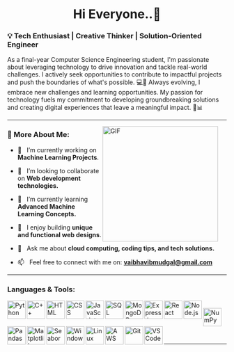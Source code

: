 <h1 align="center">Hi Everyone..👋</h1>

### 💡 Tech Enthusiast | Creative Thinker | Solution-Oriented Engineer

As a final-year Computer Science Engineering student, I'm passionate about leveraging technology to drive innovation and tackle real-world challenges. I actively seek opportunities to contribute to impactful projects and push the boundaries of what's possible. 💻🚀 Always evolving, I embrace new challenges and learning opportunities. My passion for technology fuels my commitment to developing groundbreaking solutions and creating digital experiences that leave a meaningful impact. 🌱📊


---

<img align="right" alt="GIF" src="https://raw.githubusercontent.com/rahul-jha98/rahul-jha98/main/techstack.gif" width="265px" style="margin-right: 20px;"/>

  
### 🧐 More About Me:

- 🔭 &nbsp; I’m currently working on **Machine Learning Projects**.

- 🤝 &nbsp; I’m looking to collaborate on **Web development technologies.**

- 🌱 &nbsp; I’m currently learning **Advanced Machine Learning Concepts.**

- 🎨 &nbsp; I enjoy building **unique and functional web designs**.

- 💬 &nbsp; Ask me about **cloud computing, coding tips, and tech solutions.**

- 📫 &nbsp; Feel free to connect with me on: **vaibhavibmudgal@gmail.com** <br>
---
### Languages & Tools:

&nbsp;&nbsp;&nbsp; <a href="https://www.python.org" target="_blank">
  <img align="left" alt="Python" height="42px" src="https://cdn.jsdelivr.net/gh/devicons/devicon/icons/python/python-original.svg">
</a>
<a href="https://isocpp.org/" target="_blank">
  <img align="left" alt="C++" height="42px" src="https://cdn.jsdelivr.net/gh/devicons/devicon/icons/cplusplus/cplusplus-original.svg">
</a>
<a href="https://www.w3.org/html/" target="_blank">
  <img align="left" alt="HTML" height="42px" src="https://cdn.jsdelivr.net/gh/devicons/devicon/icons/html5/html5-original.svg">
</a>
<a href="https://www.w3.org/Style/CSS/" target="_blank">
  <img align="left" alt="CSS" height="42px" src="https://cdn.jsdelivr.net/gh/devicons/devicon/icons/css3/css3-original.svg">
</a>
<a href="https://developer.mozilla.org/en-US/docs/Web/JavaScript" target="_blank">
  <img align="left" alt="JavaScript" height="42px" src="https://cdn.jsdelivr.net/gh/devicons/devicon/icons/javascript/javascript-original.svg">
</a>
<a href="https://www.mysql.com/" target="_blank">
  <img align="left" alt="SQL" height="42px" src="https://cdn.jsdelivr.net/gh/devicons/devicon/icons/mysql/mysql-original-wordmark.svg">
<a href="https://www.mongodb.com/" target="_blank">
  <img align="left" alt="MongoDB" height="42px" src="https://cdn.jsdelivr.net/gh/devicons/devicon/icons/mongodb/mongodb-original-wordmark.svg">
</a>
<a href="https://expressjs.com/" target="_blank">
  <img align="left" alt="Express.js" height="42px" src="https://cdn.jsdelivr.net/gh/devicons/devicon/icons/express/express-original-wordmark.svg">
</a>
<a href="https://reactjs.org/" target="_blank">
  <img align="left" alt="React" height="42px" src="https://cdn.jsdelivr.net/gh/devicons/devicon/icons/react/react-original.svg">
</a>
<a href="https://nodejs.org/" target="_blank">
  <img align="left" alt="Node.js" height="42px" src="https://cdn.jsdelivr.net/gh/devicons/devicon/icons/nodejs/nodejs-original.svg">
</a>
<a href="https://numpy.org/" target="_blank">
  <img align="left" alt="NumPy" height="42px" src="https://cdn.jsdelivr.net/gh/devicons/devicon/icons/numpy/numpy-original.svg">
</a>
<a href="https://pandas.pydata.org/" target="_blank">
  <img align="left" alt="Pandas" height="42px" src="https://cdn.jsdelivr.net/gh/devicons/devicon/icons/pandas/pandas-original.svg">
</a>
<a href="https://matplotlib.org/" target="_blank">
  <img align="left" alt="Matplotlib" height="42px" src="https://upload.wikimedia.org/wikipedia/commons/8/84/Matplotlib_icon.svg">
</a><br><br><br>
<a href="https://seaborn.pydata.org/" target="_blank">
  <img align="left" alt="Seaborn" height="42px" src="https://seaborn.pydata.org/_images/logo-mark-lightbg.svg">
</a>
<a href="https://www.microsoft.com/en-us/windows" target="_blank">
  <img align="left" alt="Windows" height="42px" src="https://cdn.jsdelivr.net/gh/devicons/devicon/icons/windows8/windows8-original.svg">
</a>
<a href="https://www.linux.org/" target="_blank">
  <img align="left" alt="Linux" height="42px" src="https://cdn.jsdelivr.net/gh/devicons/devicon/icons/linux/linux-original.svg">
</a>
<a href="https://aws.amazon.com/" target="_blank">
  <img align="left" alt="AWS" height="42px" src="https://cdn.jsdelivr.net/gh/devicons/devicon/icons/amazonwebservices/amazonwebservices-original-wordmark.svg">
</a>
<a href="https://git-scm.com/" target="_blank">
  <img align="left" alt="Git" height="42px" src="https://cdn.jsdelivr.net/gh/devicons/devicon/icons/git/git-original.svg">
</a>
<a href="https://code.visualstudio.com/" target="_blank">
  <img align="left" alt="VSCode" height="42px" src="https://cdn.jsdelivr.net/gh/devicons/devicon/icons/vscode/vscode-original.svg">
</a>
<br>
<br>


---
